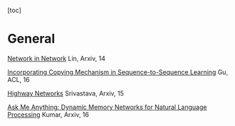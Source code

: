 [toc]

# General

[Network in Network](General/LinArxiv14.pdf) Lin, Arxiv, 14

[Incorporating Copying Mechanism in Sequence-to-Sequence Learning](General/GuACL16.pdf) Gu, ACL, 16

[Highway Networks](General/Srivastava15.pdf) Srivastava, Arxiv, 15

[Ask Me Anything: Dynamic Memory Networks for Natural Language Processing](General/Kumar16.pdf) Kumar, Arxiv, 16







